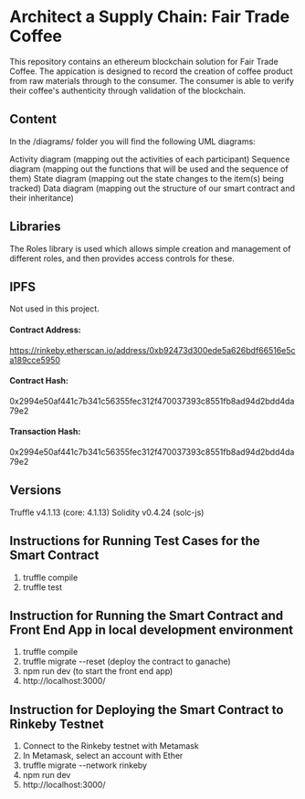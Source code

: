 # Architect a Supply Chain: Fair Trade Coffee
This repository contains an ethereum blockchain solution for Fair Trade Coffee.  The appication is designed to record the creation of coffee product from raw materials through to the consumer.  The consumer is able to verify their coffee's authenticity through validation of the blockchain.

## Content
In the /diagrams/ folder you will find the following UML diagrams:

Activity diagram (mapping out the activities of each participant)
Sequence diagram (mapping out the functions that will be used and the sequence of them)
State diagram (mapping out the state changes to the item(s) being tracked)
Data diagram (mapping out the structure of our smart contract and their inheritance)

## Libraries
The Roles library is used which allows simple creation and management of different roles, and then provides access controls for these.

## IPFS 
Not used in this project.

#### Contract Address: 
https://rinkeby.etherscan.io/address/0xb92473d300ede5a626bdf66516e5ca189cce5950
#### Contract Hash: 
0x2994e50af441c7b341c56355fec312f470037393c8551fb8ad94d2bdd4da79e2
#### Transaction Hash: 
0x2994e50af441c7b341c56355fec312f470037393c8551fb8ad94d2bdd4da79e2

## Versions
Truffle v4.1.13 (core: 4.1.13)
Solidity v0.4.24 (solc-js)

## Instructions for Running Test Cases for the Smart Contract
1.  truffle compile
2.  truffle test

## Instruction for Running the Smart Contract and Front End App in local development environment
1.  truffle compile
2.  truffle migrate --reset (deploy the contract to ganache)
3.  npm run dev (to start the front end app)
4.  http://localhost:3000/

## Instruction for Deploying the Smart Contract to Rinkeby Testnet
1.  Connect to the Rinkeby testnet with Metamask
2.  In Metamask, select an account with Ether
3.  truffle migrate --network rinkeby
4.  npm run dev
5.  http://localhost:3000/
